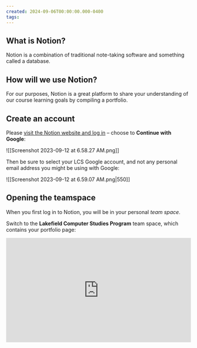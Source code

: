```yaml
---
created: 2024-09-06T00:00:00.000-0400
tags:
---
```


## What is Notion?

Notion is a combination of traditional note-taking software and something called a database.

## How will we use Notion?

For our purposes, Notion is a great platform to share your understanding of our course learning goals by compiling a portfolio.

## Create an account

Please [visit the Notion website and log in](https://www.notion.so/login) – choose to **Continue with Google**:

![[Screenshot 2023-09-12 at 6.58.27 AM.png]]

Then be sure to select your LCS Google account, and not any personal email address you might be using with Google:

![[Screenshot 2023-09-12 at 6.59.07 AM.png|550]]

## Opening the teamspace

When you first log in to Notion, you will be in your personal *team space*.

Switch to the **Lakefield Computer Studies Program** team space, which contains your portfolio page:

<div style="padding:56.25% 0 0 0;position:relative;">
	<iframe src="https://player.vimeo.com/video/1007477564?h=82cf645a3a&amp;badge=0&amp;autopause=0&amp;player_id=0&amp;app_id=58479&portrait=0&byline=0&title=0" frameborder="0" allow="autoplay; fullscreen; picture-in-picture; clipboard-write" style="position:absolute;top:0;left:0;width:100%;height:100%;" title="Opening the Teamspace">
	</iframe>
	</div>
<script src="https://player.vimeo.com/api/player.js"></script>